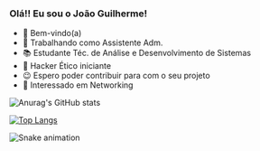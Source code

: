 ### Olá!! Eu sou o João Guilherme!

- 💭 Bem-vindo(a)
- 💼 Trabalhando como Assistente Adm.
- 📚 Estudante Téc. de Análise e Desenvolvimento de Sistemas
- 🎩 Hacker Ético iniciante
- 😉 Espero poder contribuir para com o seu projeto
- 💬 Interessado em Networking

![Anurag's GitHub stats](https://github-readme-stats.vercel.app/api?username=joaozitos1h1&show_icons=true&theme=dark)

[![Top Langs](https://github-readme-stats.vercel.app/api/top-langs/?username=joaozitos1h1&layout=donut)](https://github.com/anuraghazra/github-readme-stats)

![Snake animation](https://github.com/joaozitos1h1/joaozitos1h1)
